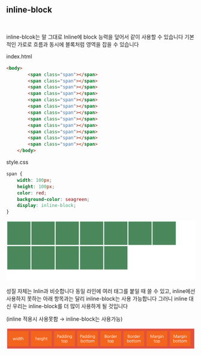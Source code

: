## inline-block
<br/>

inline-blcok는 말 그대로 Inline에 block 능력을 덮어서 같이 사용할 수 있습니다 기본적인 가로로 흐름과 동시에 블록처럼 영역을 잡을 수 있습니다

index.html

```html
<body>
        <span class="span"></span>
        <span class="span"></span>
        <span class="span"></span>
        <span class="span"></span>
        <span class="span"></span>
        <span class="span"></span>
        <span class="span"></span>
        <span class="span"></span>
        <span class="span"></span>
        <span class="span"></span>
        <span class="span"></span>
        <span class="span"></span>
    </body>
```

style.css

```css
span {
    width: 100px;
    height: 100px;
    color: red;
    background-color: seagreen;
    display: inline-block;
}
```

<img src="./inline-block/1.png">

성질 자체는 Inlin과 비슷합니다 동일 라인에 여러 태그를 붙일 때 쓸 수 있고, inline에선 사용하지 못하는 아래 항목과는 달리 inline-block는 사용 가능합니다 그러니 inline 대신 우리는 inline-block를 더 많이 사용하게 될 것입니다

(inline 적용시 사용못함 → inline-block는 사용가능)

<img src="./inline-block/2.png">